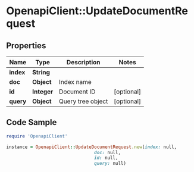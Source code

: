 # OpenapiClient::UpdateDocumentRequest

## Properties

Name | Type | Description | Notes
------------ | ------------- | ------------- | -------------
**index** | **String** |  | 
**doc** | **Object** | Index name | 
**id** | **Integer** | Document ID | [optional] 
**query** | **Object** | Query tree object | [optional] 

## Code Sample

```ruby
require 'OpenapiClient'

instance = OpenapiClient::UpdateDocumentRequest.new(index: null,
                                 doc: null,
                                 id: null,
                                 query: null)
```


